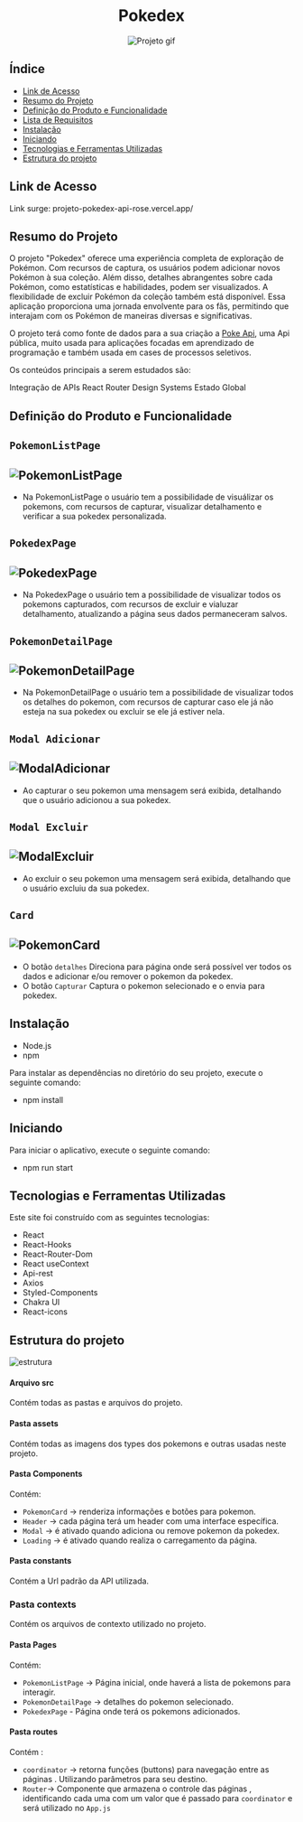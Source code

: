 <h1 align="center">Pokedex</h1>
<div align="center">

![Projeto gif](./src/assets/projeto.gif)

</div>

## Índice

- [Link de Acesso](#Link-de-Acesso)
- [Resumo do Projeto](#Resumo-do-projeto)
- [Definição do Produto e Funcionalidade](#Definição-do-Projeto-e-Funcionalidade)
- [Lista de Requisitos](#Lista-de-Requisitos)
- [Instalação](#Instalação)
- [Iniciando](#Iniciando)
- [Tecnologias e Ferramentas Utilizadas](#Tecnologias-e-Ferramentas-Utilizadas)
- [Estrutura do projeto](#Estrutura-do-projeto)

## Link de Acesso

Link surge: projeto-pokedex-api-rose.vercel.app/

## Resumo do Projeto

O projeto "Pokedex" oferece uma experiência completa de exploração de Pokémon. Com recursos de captura, os usuários podem adicionar novos Pokémon à sua coleção. Além disso, detalhes abrangentes sobre cada Pokémon, como estatísticas e habilidades, podem ser visualizados. A flexibilidade de excluir Pokémon da coleção também está disponível. Essa aplicação proporciona uma jornada envolvente para os fãs, permitindo que interajam com os Pokémon de maneiras diversas e significativas.

O projeto terá como fonte de dados para a sua criação a [Poke Api](https://pokeapi.co/ "Poke Api"), uma Api pública, muito usada para aplicações focadas em aprendizado de programação e também usada em cases de processos seletivos.

Os conteúdos principais a serem estudados são:

Integração de APIs
React Router
Design Systems
Estado Global

## Definição do Produto e Funcionalidade

## `PokemonListPage`

## ![PokemonListPage](./src//assets/PokemonListPage.png)

- Na PokemonListPage o usuário tem a possibilidade de visuálizar os pokemons, com recursos de capturar, visualizar detalhamento e verificar a sua pokedex personalizada.

## `PokedexPage`

## ![PokedexPage](./src//assets/PokedexPage.png)

- Na PokedexPage o usuário tem a possibilidade de visualizar todos os pokemons capturados, com recursos de excluir e vialuzar detalhamento, atualizando a página seus dados permaneceram salvos.

## `PokemonDetailPage`

## ![PokemonDetailPage](./src//assets/PokemonDetailPage.png)

- Na PokemonDetailPage o usuário tem a possibilidade de visualizar todos os detalhes do pokemon, com recursos de capturar caso ele já não esteja na sua pokedex ou excluir se ele já estiver nela.

## `Modal Adicionar`

## ![ModalAdicionar](./src/assets/ModalAdicionado.png)

- Ao capturar o seu pokemon uma mensagem será exibida, detalhando que o usuário adicionou a sua pokedex.

## `Modal Excluir`

## ![ModalExcluir](./src/assets/ModalExcluir.png.png)

- Ao excluir o seu pokemon uma mensagem será exibida, detalhando que o usuário excluiu da sua pokedex.

## `Card`

## ![PokemonCard](./src/assets/PokemonCard.png)

- O botão `detalhes` Direciona para página onde será possível ver todos os dados e adicionar e/ou remover o pokemon da pokedex.
- O botão `Capturar` Captura o pokemon selecionado e o envia para pokedex.

## Instalação

- Node.js
- npm

Para instalar as dependências no diretório do seu projeto, execute o seguinte comando:

- npm install

## Iniciando

Para iniciar o aplicativo, execute o seguinte comando:

- npm run start

## Tecnologias e Ferramentas Utilizadas

Este site foi construído com as seguintes tecnologias:

- React
- React-Hooks
- React-Router-Dom
- React useContext
- Api-rest
- Axios
- Styled-Components
- Chakra UI
- React-icons

## Estrutura do projeto

![estrutura](./src/assets/estrutura.png)

#### Arquivo src

Contém todas as pastas e arquivos do projeto.

#### Pasta assets

Contém todas as imagens dos types dos pokemons e outras usadas neste projeto.

#### Pasta Components

Contém:

- `PokemonCard` -> renderiza informações e botões para pokemon.
- `Header` -> cada página terá um header com uma interface específica.
- `Modal` -> é ativado quando adiciona ou remove pokemon da pokedex.
- `Loading` -> é ativado quando realiza o carregamento da página.

#### Pasta constants

Contém a Url padrão da API utilizada.

### Pasta contexts

Contém os arquivos de contexto utilizado no projeto.

#### Pasta Pages

Contém:

- `PokemonListPage` -> Página inicial, onde haverá a lista de pokemons para interagir.
- `PokemonDetailPage` -> detalhes do pokemon selecionado.
- `PokedexPage` - Página onde terá os pokemons adicionados.

#### Pasta routes

Contém :

- `coordinator` -> retorna funções (buttons) para navegação entre as páginas . Utilizando parâmetros para seu destino.
- `Router`-> Componente que armazena o controle das páginas , identificando cada uma com um valor que é passado para `coordinator` e será utilizado no `App.js`
